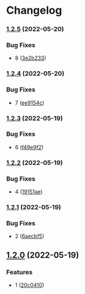 # Changelog

### [1.2.5](https://github.com/shaunxu/release-please-test/compare/v1.2.4...v1.2.5) (2022-05-20)


### Bug Fixes

* 8 ([3e2b233](https://github.com/shaunxu/release-please-test/commit/3e2b233670845c1db39436f1aa165c6b8e0a7784))

### [1.2.4](https://github.com/shaunxu/release-please-test/compare/v1.2.3...v1.2.4) (2022-05-20)


### Bug Fixes

* 7 ([ee9154c](https://github.com/shaunxu/release-please-test/commit/ee9154cfba04ac221ef05944c1db8276b63c937d))

### [1.2.3](https://github.com/shaunxu/release-please-test/compare/v1.2.2...v1.2.3) (2022-05-19)


### Bug Fixes

* 6 ([f49e9f2](https://github.com/shaunxu/release-please-test/commit/f49e9f231446fd63feacbc6c84272d4b39c756af))

### [1.2.2](https://github.com/shaunxu/release-please-test/compare/v1.2.1...v1.2.2) (2022-05-19)


### Bug Fixes

* 4 ([19151ae](https://github.com/shaunxu/release-please-test/commit/19151aedaa8d415abc58df071c8b04dbdf92c259))

### [1.2.1](https://github.com/shaunxu/release-please-test/compare/v1.2.0...v1.2.1) (2022-05-19)


### Bug Fixes

* 2 ([6aecbf5](https://github.com/shaunxu/release-please-test/commit/6aecbf5cde68a4356d7130ba590d9017c89c72d9))

## [1.2.0](https://github.com/shaunxu/release-please-test/compare/v1.1.0...v1.2.0) (2022-05-19)


### Features

* 1 ([20c0410](https://github.com/shaunxu/release-please-test/commit/20c04106924282418f8fb241043555afa4bbc203))
